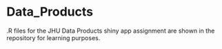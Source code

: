 # Data_Products
.R files for the JHU Data Products shiny app assignment are shown in the repository for learning purposes.
